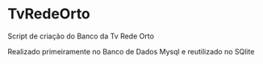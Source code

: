 # TvRedeOrto
Script de criação do Banco da Tv Rede Orto

Realizado primeiramente no Banco de Dados Mysql e reutilizado no SQlite
